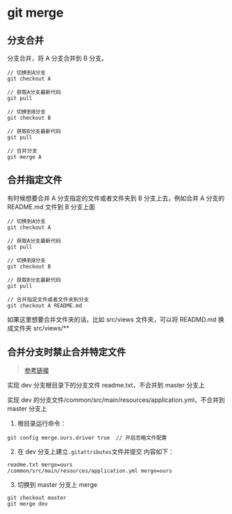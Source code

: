 # git merge

## 分支合并

分支合并，将 A 分支合并到 B 分支。

```
// 切换到A分支
git checkout A

// 获取A分支最新代码
git pull

// 切换到B分支
git checkout B

// 获取B分支最新代码
git pull

// 合并分支
git merge A
```

## 合并指定文件

有时候想要合并 A 分支指定的文件或者文件夹到 B 分支上去，例如合并 A 分支的 README.md 文件到 B 分支上面

```
// 切换到A分支
git checkout A

// 获取A分支最新代码
git pull

// 切换到B分支
git checkout B

// 获取B分支最新代码
git pull

// 合并指定文件或者文件夹到分支
git checkout A README.md

```

如果这里想要合并文件夹的话，比如 src/views 文件夹，可以将 READMD.md 换成文件夹 src/views/\*\*

## 合并分支时禁止合并特定文件

> [参考链接](https://blog.csdn.net/weixin_45318534/article/details/113955677)

实现 dev 分支根目录下的分支文件 readme.txt，不合并到 master 分支上

实现 dev 的分支文件/common/src/main/resources/application.yml，不合并到 master 分支上

1. 根目录运行命令：

```
git config merge.ours.driver true  // 开启忽略文件配置
```

2. 在 dev 分支上建立`.gitattributes`文件并提交 内容如下：

```
readme.txt merge=ours
/common/src/main/resources/application.yml merge=ours
```

3. 切换到 master 分支上 merge

```
git checkout master
git merge dev
```
